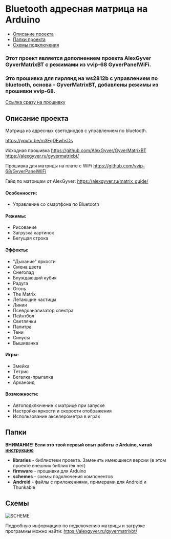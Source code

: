 # Bluetooth адресная матрица на Arduino
* [Описание проекта](#chapter-0)
* [Папки проекта](#chapter-1)
* [Схемы подключения](#chapter-2)

### Этот проект является дополнением проекта AlexGyver GyverMatrixBT с режимами из vvip-68 GyverPanelWiFi.
### Это прошивка для гирлянд на ws2812b с управлением по bluetooth, основа - GyverMatrixBT, добавлены режимы из прошивки vvip-68.

[Ссылка сразу на прошивку](https://github.com/emil817/GyverMatrixOS_moded/tree/main/firmware/GyverMatrixOS_v1.12)

<a id="chapter-0"></a>
## Описание проекта
Матрица из адресных светодиодов с управлением по bluetooth.

https://youtu.be/m3FgDEwhsDs

Исходная прошивка
https://github.com/AlexGyver/GyverMatrixBT
https://alexgyver.ru/gyvermatrixbt/

Прошивка для матрицы на плате с WiFi
https://github.com/vvip-68/GyverPanelWiFi


Гайд по матрицам от AlexGyver: https://alexgyver.ru/matrix_guide/

#### Особенности:
 - Управление со смартфона по Bluetooth
#### Режимы:
 - Рисование
 - Загрузка картинок
 - Бегущая строка  
#### Эффекты:
 - "Дыхание" яркости
 - Смена цвета
 - Снегопад
 - Блуждающий кубик
 - Радуга
 - Огонь
 - The Matrix
 - Летающие частицы
 - Линии  
 - Псевдоанализатор спектра
 - Пейнтбол
 - Светлячки
 - Палитра
 - Тени
 - Синусы
 - Вышиванка

#### Игры:
 - Змейка
 - Tетриc
 - Бегалка-прыгалка
 - Арканоид 
#### Возможности:
- Автоподключение к матрице при запуске
- Настройки яркости и скорости отображения
- Использование акселерометра в играх

<a id="chapter-1"></a>
## Папки
**ВНИМАНИЕ! Если это твой первый опыт работы с Arduino, читай [инструкцию](#chapter-4)**
- **libraries** - библиотеки проекта. Заменить имеющиеся версии (в этом проекте внешних библиотек нет)
- **firmware** - прошивки для Arduino
- **schemes** - схемы подключения компонентов
- **Android** - файлы с приложениями, примерами для Android и Thunkable

<a id="chapter-2"></a>
## Схемы
![SCHEME](https://github.com/AlexGyver/GyverMatrixBT/blob/master/schemes/scheme.jpg)

Подробную информацию по подключению матрицы и загрузке программы можно найти:
https://alexgyver.ru/gyvermatrixbt/
